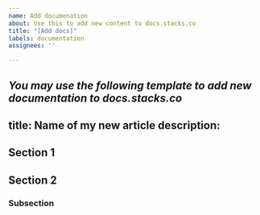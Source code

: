 ```yaml
---
name: Add documenation
about: Use this to add new content to docs.stacks.co
title: "[Add docs]"
labels: documentation
assignees: ''

---
```


*You may use the following template to add new documentation to docs.stacks.co*
---
title: Name of my new article
description: 
---

## Section 1

## Section 2

### Subsection
